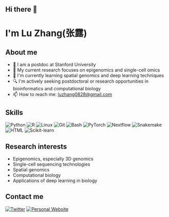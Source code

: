 ## Hi there 👋

#  I'm Lu Zhang(张露)

## About me
- 🔬 I am a postdoc at Stanford University
- 🧬 My current research focuses on epigenomics and single-cell omics
- 🌱 I'm currently learning spatial genomics and deep learning techniques
- 🔍 I'm actively seeking postdoctoral or research opportunities in bioinformatics and computational biology
- 📫 How to reach me: luzhang0828@gmail.com

## Skills
![Python](https://img.shields.io/badge/-Python-3776AB?style=flat-square&logo=Python&logoColor=white)
![R](https://img.shields.io/badge/-R-276DC3?style=flat-square&logo=R&logoColor=white)
![Linux](https://img.shields.io/badge/-Linux-FCC624?style=flat-square&logo=Linux&logoColor=black)
![Git](https://img.shields.io/badge/-Git-F05032?style=flat-square&logo=git&logoColor=white)
![Bash](https://img.shields.io/badge/-Bash-4EAA25?style=flat-square&logo=GNU-Bash&logoColor=white)
![PyTorch](https://img.shields.io/badge/-PyTorch-EE4C2C?style=flat-square&logo=PyTorch&logoColor=white)
![Nextflow](https://img.shields.io/badge/-Nextflow-3DAA3D?style=flat-square&logo=Nextflow&logoColor=white)
![Snakemake](https://img.shields.io/badge/-Snakemake-008080?style=flat-square&logo=Python&logoColor=white)
![HTML](https://img.shields.io/badge/-HTML-E34F26?style=flat-square&logo=HTML5&logoColor=white)
![Scikit-learn](https://img.shields.io/badge/-Scikit--learn-F7931E?style=flat-square&logo=scikit-learn&logoColor=white)

## Research interests
- Epigenomics, especially 3D genomics
- Single-cell sequencing technologies
- Spatial genomics
- Computational biology
- Applications of deep learning in biology

<!-- 
![Scanpy](https://img.shields.io/badge/-Scanpy-000000?style=flat-square&logo=Python&logoColor=white)
![MMSegmentation](https://img.shields.io/badge/-MMSegmentation-000000?style=flat-square&logo=GitHub&logoColor=white)
My GitHub Stats

[![My GitHub stats](https://github-readme-stats.vercel.app/api?username=wbszhu&show_icons=true&theme=radical)](https://github.com/anuraghazra/github-readme-stats)

[![Top Langs](https://github-readme-stats.vercel.app/api/top-langs/?username=wbszhu&layout=compact&theme=radical)](https://github.com/anuraghazra/github-readme-stats)
-->
## Contact me
[![Twitter](https://img.shields.io/badge/-Twitter-1DA1F2?style=flat-square&logo=Twitter&logoColor=white)](https://x.com/LuZhang17593753)
[![Personal Website](https://img.shields.io/badge/-Website-FF7139?style=flat-square&logo=Firefox-Browser&logoColor=white)](https://wbszhu.github.io/luzhang/)

